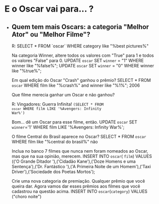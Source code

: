<h1>E o Oscar vai para... ?</h1>

<ul> 
  <li>
  <h2>Quem tem mais Oscars: a categoria "Melhor Ator" ou "Melhor Filme"?</h2>
  <p> R:  SELECT * FROM `oscar` WHERE category like "%best pictures%"</p>
  </li>
  
  Na categoria Winner, altere todos os valores com "True" para 1 e todos os valores "False" para 0.
  UPDATE `oscar` SET `winner` = "1" WHERE winner like "%false%";
  UPDATE `oscar` SET `winner` = "0" WHERE winner like "%true%";
  
  Em qual edição do Oscar "Crash" ganhou o prêmio?
  SELECT * FROM `oscar` WHERE film like "%crash%" and winner like "%1%";
  2006
  
  Que filme merecia ganhar um Oscar e não ganhou?

R: Vingadores: Guerra Infinita! <code>(SELECT * FROM `oscar` WHERE film LIKE '%Avengers: Infinity War%')</code>
  
  Bom... dê um Oscar para esse filme, então.
  UPDATE `oscar` SET `winner`='1' WHERE film LIKE '%Avengers: Infinity War%';
  
  O filme Central do Brasil aparece no Oscar?
  SELECT * FROM `oscar` WHERE film like "%central do brasil%"
  não
  
  Inclua no banco 7 filmes que nunca nem foram nomeados ao Oscar, mas que na sua opinião, merecem.
  INSERT INTO `oscar`( `film`) VALUES (('O Grande Ditador '),('Cidadão Kane'),('Doze Homens e uma Sentença'),('Dr. Fantástico '),('A Primeira Noite de um Homem'),('Taxi Driver'),('Sociedade dos Poetas Mortos');
  
  Crie uma nova categoria de premiação. Qualquer prêmio que você queira dar. Agora vamos dar esses prêmios aos filmes que você cadastrou na questão acima.
  INSERT INTO `oscar`(`category`) VALUES ("choro noite")
 
 </ul>
